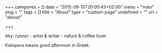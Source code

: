 +++
categories = []
date = "2015-09-15T20:05:43+02:00"
menu = "main"
slug = ""
tags = []
title = "About"
type = "custom-page"
undefined = ""
url = "about/"

+++


Aky: runner - artist & writer - nature & coffee lover

Kalispera means good afternoon in Greek.